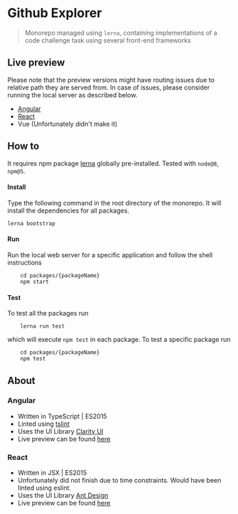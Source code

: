 # Github Explorer
> Monorepo managed using `lerna`, containing implementations of a code challenge task using several front-end frameworks

## Live preview
Please note that the preview versions might have routing issues due to relative path they are served from.
In case of issues, please consider running the local server as described below.
- [Angular](http://katrotz.space/cc/github-explorer/packages/angular/dist)
- [React](http://katrotz.space/cc/github-explorer/packages/react-app/build)
- Vue (Unfortunately didn't make it)

## How to
It requires npm package [lerna](https://lernajs.io/) globally pre-installed.
Tested with `node@8`, `npm@5`.

#### Install
Type the following command in the root directory of the monorepo.
It will install the dependencies for all packages.

```
lerna bootstrap
```

#### Run
Run the local web server for a specific application and follow the shell instructions
```
    cd packages/{packageName}
    npm start 
```

#### Test
To test all the packages run
```
    lerna run test
```
which will execute `npm test` in each package. To test a specific package run
```
    cd packages/{packageName}
    npm test 
```

## About

### Angular

- Written in TypeScript | ES2015
- Linted using [tslint](https://github.com/palantir/tslint)
- Uses the UI Library [Clarity UI](https://vmware.github.io/clarity/)
- Live preview can be found [here](http://katrotz.space/github-explorer/angular)

### React
- Written in JSX | ES2015
- Unfortunately did not finish due to time constraints. Would have been linted using eslint.
- Uses the UI Library [Ant Design](https://ant.design/index-cn)
- Live preview can be found [here](http://katrotz.space/cc/github-explorer/packages/angular/dist/repos/what)
